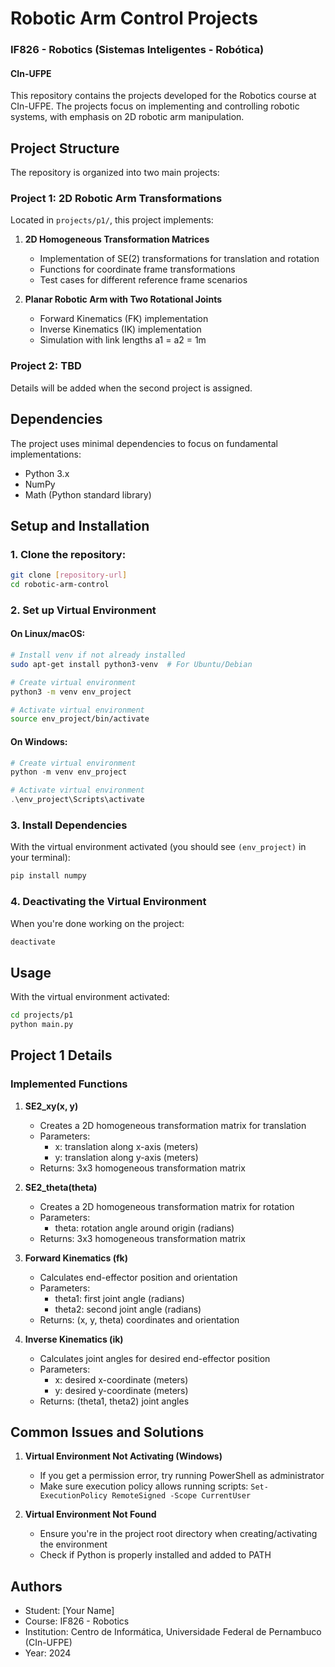 # Robotic Arm Control Projects
### IF826 - Robotics (Sistemas Inteligentes - Robótica)
#### CIn-UFPE

This repository contains the projects developed for the Robotics course at CIn-UFPE. The projects focus on implementing and controlling robotic systems, with emphasis on 2D robotic arm manipulation.

## Project Structure

The repository is organized into two main projects:

### Project 1: 2D Robotic Arm Transformations
Located in `projects/p1/`, this project implements:

1. **2D Homogeneous Transformation Matrices**
   - Implementation of SE(2) transformations for translation and rotation
   - Functions for coordinate frame transformations
   - Test cases for different reference frame scenarios

2. **Planar Robotic Arm with Two Rotational Joints**
   - Forward Kinematics (FK) implementation
   - Inverse Kinematics (IK) implementation
   - Simulation with link lengths a1 = a2 = 1m

### Project 2: TBD
Details will be added when the second project is assigned.

## Dependencies

The project uses minimal dependencies to focus on fundamental implementations:
- Python 3.x
- NumPy
- Math (Python standard library)

## Setup and Installation

### 1. Clone the repository:
```bash
git clone [repository-url]
cd robotic-arm-control
```

### 2. Set up Virtual Environment

#### On Linux/macOS:
```bash
# Install venv if not already installed
sudo apt-get install python3-venv  # For Ubuntu/Debian

# Create virtual environment
python3 -m venv env_project

# Activate virtual environment
source env_project/bin/activate
```

#### On Windows:
```powershell
# Create virtual environment
python -m venv env_project

# Activate virtual environment
.\env_project\Scripts\activate
```

### 3. Install Dependencies
With the virtual environment activated (you should see `(env_project)` in your terminal):
```bash
pip install numpy
```

### 4. Deactivating the Virtual Environment
When you're done working on the project:
```bash
deactivate
```

## Usage

With the virtual environment activated:

```bash
cd projects/p1
python main.py
```

## Project 1 Details

### Implemented Functions

1. **SE2_xy(x, y)**
   - Creates a 2D homogeneous transformation matrix for translation
   - Parameters:
     - x: translation along x-axis (meters)
     - y: translation along y-axis (meters)
   - Returns: 3x3 homogeneous transformation matrix

2. **SE2_theta(theta)**
   - Creates a 2D homogeneous transformation matrix for rotation
   - Parameters:
     - theta: rotation angle around origin (radians)
   - Returns: 3x3 homogeneous transformation matrix

3. **Forward Kinematics (fk)**
   - Calculates end-effector position and orientation
   - Parameters:
     - theta1: first joint angle (radians)
     - theta2: second joint angle (radians)
   - Returns: (x, y, theta) coordinates and orientation

4. **Inverse Kinematics (ik)**
   - Calculates joint angles for desired end-effector position
   - Parameters:
     - x: desired x-coordinate (meters)
     - y: desired y-coordinate (meters)
   - Returns: (theta1, theta2) joint angles

## Common Issues and Solutions

1. **Virtual Environment Not Activating (Windows)**
   - If you get a permission error, try running PowerShell as administrator
   - Make sure execution policy allows running scripts: `Set-ExecutionPolicy RemoteSigned -Scope CurrentUser`

2. **Virtual Environment Not Found**
   - Ensure you're in the project root directory when creating/activating the environment
   - Check if Python is properly installed and added to PATH

## Authors

- Student: [Your Name]
- Course: IF826 - Robotics
- Institution: Centro de Informática, Universidade Federal de Pernambuco (CIn-UFPE)
- Year: 2024 